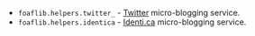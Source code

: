   * `foaflib.helpers.twitter_` - [Twitter](http://www.twitter.com) micro-blogging service.
  * `foaflib.helpers.identica` - [Identi.ca](http://identi.ca) micro-blogging service.